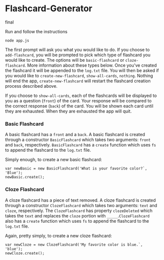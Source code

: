# Flashcard-Generator
final

Run and follow the instructions

```
node app.js
```

The first prompt will ask you what you would like to do. If you choose to
`add-flashcard`, you will be prompted to pick which type of flashcard you would
like to create. The options will be `basic-flashcard` or `cloze-flashcard`. More
information about these types below. Once you've created the flashcard it will
be appended to the `log.txt` file. You will then be asked if you would like to
`create-new-flashcard`, `show-all-cards`, `nothing`. Nothing will end the app,
`create-new-flashcard` will restart the flashcard creation process described
above.

If you choose to `show-all-cards`, each of the flashcards will be displayed to
you as a question (`front`) of the card. Your response will be compared to the
correct response (`back`) of the card. You will be shown each card until they
are exhausted. When they are exhausted the app will quit.

### Basic Flashcard

A basic flashcard has a `front` and a `back`. A basic flashcard is created
through a constructor `BasicFlashcard` which takes two arguments: `front` and
`back`, respectively. `BasicFlashcard` has a `create` function which uses `fs`
to append the flashcard to the `log.txt` file.

Simply enough, to create a new basic flashcard:

```
var newBasic = new BasicFlashcard('What is your favorite color?`, 'Blue');
newBasic.create();
```

### Cloze Flashcard

A cloze flashcard has a piece of text removed. A cloze flashcard is created
through a constructor `ClozeFlashcard` which takes two arguments: `text` and
`cloze`, respectively. The `ClozeFlashcard` has property `clozeDeleted` which
takes the `text` and replaces the `cloze` portion with `_____`.`ClozeFlashcard`
also has a `create` function which uses `fs` to append the flashcard to the
`log.txt` file.

Again, pretty simply, to create a new cloze flashcard:

```
var newCloze = new ClozeFlashcard('My favorite color is blue.`, 'blue');
newCloze.create();
```
